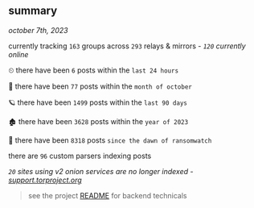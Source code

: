 
## summary
_october 7th, 2023_

currently tracking `163` groups across `293` relays & mirrors - _`120` currently online_

⏲ there have been `6` posts within the `last 24 hours`

🦈 there have been `77` posts within the `month of october`

🪐 there have been `1499` posts within the `last 90 days`

🏚 there have been `3628` posts within the `year of 2023`

🦕 there have been `8318` posts `since the dawn of ransomwatch`

there are `96` custom parsers indexing posts

_`20` sites using v2 onion services are no longer indexed - [support.torproject.org](https://support.torproject.org/onionservices/v2-deprecation/)_

> see the project [README](https://github.com/joshhighet/ransomwatch#ransomwatch--) for backend technicals
